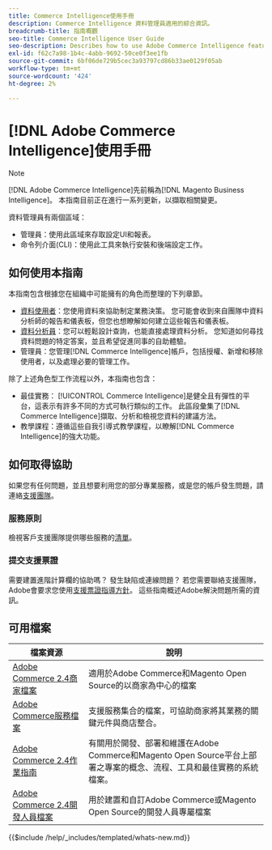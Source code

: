 ```yaml
---
title: Commerce Intelligence使用手冊
description: Commerce Intelligence 資料管理員適用的綜合資訊。
breadcrumb-title: 指南概觀
seo-title: Commerce Intelligence User Guide
seo-description: Describes how to use Adobe Commerce Intelligence features used to gain insights from Adobe Commerce or Magento Open Source data, along with other third-party data sources.
exl-id: f62c7a98-1b4c-4abb-9692-50ce0f3ee1fb
source-git-commit: 6bf06de729b5cec3a93797cd86b33ae0129f05ab
workflow-type: tm+mt
source-wordcount: '424'
ht-degree: 2%

---
```



# [!DNL Adobe Commerce Intelligence]使用手冊

>[!NOTE]
>
>[!DNL Adobe Commerce Intelligence]先前稱為[!DNL Magento Business Intelligence]。 本指南目前正在進行一系列更新，以擷取相關變更。

資料管理員有兩個區域：

- 管理員：使用此區域來存取設定UI和報表。
- 命令列介面(CLI)：使用此工具來執行安裝和後端設定工作。

## 如何使用本指南

本指南包含根據您在組織中可能擁有的角色而整理的下列章節。

- [資料使用者](data-user.md)：您使用資料來協助制定業務決策。 您可能會收到來自團隊中資料分析師的報告和儀表板，但您也想瞭解如何建立這些報告和儀表板。
- [資料分析員](data-analyst.md)：您可以輕鬆設計查詢，也能直接處理資料分析。 您知道如何尋找資料問題的特定答案，並且希望促進同事的自助體驗。
- 管理員：您管理[!DNL Commerce Intelligence]帳戶，包括授權、新增和移除使用者，以及處理必要的管理工作。

除了上述角色型工作流程以外，本指南也包含：

- 最佳實務： [!UICONTROL Commerce Intelligence]是健全且有彈性的平台，這表示有許多不同的方式可執行類似的工作。 此區段彙集了[!DNL Commerce Intelligence]擷取、分析和檢視您資料的建議方法。
- 教學課程：遵循這些自我引導式教學課程，以瞭解[!DNL Commerce Intelligence]的強大功能。

## 如何取得協助

如果您有任何問題，並且想要利用您的部分專業服務，或是您的帳戶發生問題，請連絡[支援團隊](https://experienceleague.adobe.com/docs/commerce-knowledge-base/kb/troubleshooting/miscellaneous/mbi-service-policies.html?lang=zh-Hant)。

### 服務原則

檢視客戶支援團隊提供哪些服務的[清單](https://experienceleague.adobe.com/docs/commerce-knowledge-base/kb/troubleshooting/miscellaneous/mbi-service-policies.html?lang=zh-Hant)。

### 提交支援票證

需要建置進階計算欄的協助嗎？ 發生缺陷或連線問題？ 若您需要聯絡支援團隊，Adobe會要求您使用[支援票證指導方針](https://experienceleague.adobe.com/docs/commerce-knowledge-base/kb/troubleshooting/miscellaneous/mbi-service-policies.html?lang=zh-Hant)。 這些指南概述Adobe解決問題所需的資訊。

## 可用檔案

| 檔案資源 | 說明 |
|----------------------- | ----------- |
| [Adobe Commerce 2.4商家檔案](https://experienceleague.adobe.com/zh-hant/docs/commerce-admin/user-guides/home) | 適用於Adobe Commerce和Magento Open Source的以商家為中心的檔案 |
| [Adobe Commerce服務檔案](https://experienceleague.adobe.com/zh-hant/docs/commerce/user-guides/home) | 支援服務集合的檔案，可協助商家將其業務的關鍵元件與商店整合。 |
| [Adobe Commerce 2.4作業指南](https://experienceleague.adobe.com/zh-hant/docs/commerce-operations/operational-guides/home) | 有關用於開發、部署和維護在Adobe Commerce和Magento Open Source平台上部署之專案的概念、流程、工具和最佳實務的系統檔案。 |
| [Adobe Commerce 2.4開發人員檔案](https://developer.adobe.com/commerce/) | 用於建置和自訂Adobe Commerce或Magento Open Source的開發人員專屬檔案 |

{{$include /help/_includes/templated/whats-new.md}}

<!-- Last updated from includes: 2025-09-03 15:37:01 -->
